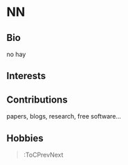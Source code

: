 # NN

## Bio
no hay
## Interests

## Contributions

papers, blogs, research, free software...

## Hobbies

> :ToCPrevNext
